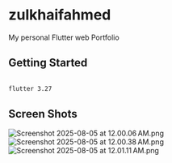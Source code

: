 # zulkhaifahmed

My personal Flutter web Portfolio

## Getting Started
```bash

flutter 3.27

```
## Screen Shots
![Screenshot 2025-08-05 at 12.00.06 AM.png](..%2F..%2F..%2F..%2Fvar%2Ffolders%2Fqx%2Fgkrg3jzj4xg8fzkm_2y0yxd80000gn%2FT%2FTemporaryItems%2FNSIRD_screencaptureui_nhDVU0%2FScreenshot%202025-08-05%20at%2012.00.06%E2%80%AFAM.png)
![Screenshot 2025-08-05 at 12.00.38 AM.png](..%2F..%2F..%2F..%2Fvar%2Ffolders%2Fqx%2Fgkrg3jzj4xg8fzkm_2y0yxd80000gn%2FT%2FTemporaryItems%2FNSIRD_screencaptureui_uOP1UA%2FScreenshot%202025-08-05%20at%2012.00.38%E2%80%AFAM.png)![Screenshot 2025-08-05 at 12.01.11 AM.png](..%2F..%2F..%2F..%2Fvar%2Ffolders%2Fqx%2Fgkrg3jzj4xg8fzkm_2y0yxd80000gn%2FT%2FTemporaryItems%2FNSIRD_screencaptureui_rRBcXt%2FScreenshot%202025-08-05%20at%2012.01.11%E2%80%AFAM.png)